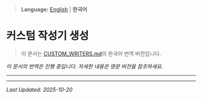> **Language:** [English](CUSTOM_WRITERS.md) | **한국어**

# 커스텀 작성기 생성

> 이 문서는 [CUSTOM_WRITERS.md](CUSTOM_WRITERS.md)의 한국어 번역 버전입니다.

*이 문서의 번역은 진행 중입니다. 자세한 내용은 영문 버전을 참조하세요.*

---


---

*Last Updated: 2025-10-20*
